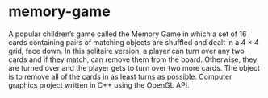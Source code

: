 # memory-game
A popular children’s game called the Memory Game in which a set of 16 cards containing pairs of
matching objects are shuffled and dealt in a 4 × 4 grid, face down. In this solitaire version, a player
can turn over any two cards and if they match, can remove them from the board. Otherwise, they
are turned over and the player gets to turn over two more cards. The object is to remove all of
the cards in as least turns as possible. Computer graphics project written in C++ using the OpenGL API.
